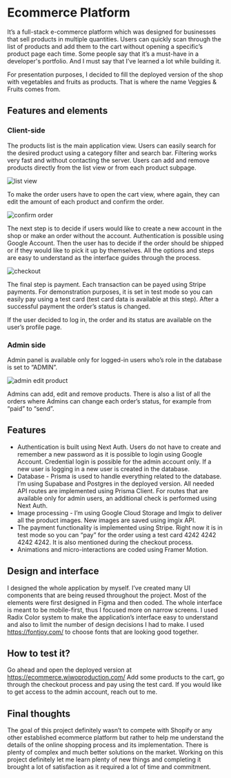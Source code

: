 # Ecommerce Platform

It’s a full-stack e-commerce platform which was designed for businesses that sell products in multiple quantities. Users can quickly scan through the list of products and add them to the cart without opening a specific’s product page each time. Some people say that it’s a must-have in a developer's portfolio. And I must say that I’ve learned a lot while building it.

For presentation purposes, I decided to fill the deployed version of the shop with vegetables and fruits as products. That is where the name Veggies & Fruits comes from.

## Features and elements

### Client-side

The products list is the main application view. Users can easily search for the desired product using a category filter and search bar. Filtering works very fast and without contacting the server.
Users can add and remove products directly from the list view or from each product subpage.

![list view](http://localhost:3000/_next/image?url=https%3A%2F%2Fimages.ctfassets.net%2F9lwq5y1zam6x%2F68Ysrs2zCdpR9Oy0wZl0xz%2F7ba38721bf0ef10f1205d6ff6a865c01%2Fproduct_list.jpg&w=2048&q=75 "list view")

To make the order users have to open the cart view, where again, they can edit the amount of each product and confirm the order.

![confirm order](https://images.ctfassets.net/9lwq5y1zam6x/6ulecq7KUO5U0fen4u5R3g/1d2d89d1551396cf0728e029c58236a4/cart.jpg "confirm order")

The next step is to decide if users would like to create a new account in the shop or make an order without the account. Authentication is possible using Google Account. Then the user has to decide if the order should be shipped or if they would like to pick it up by themselves. All the options and steps are easy to understand as the interface guides through the process.

![checkout](https://images.ctfassets.net/9lwq5y1zam6x/6JAZRCsCegVUIkrrc5lLkh/ebda0be3a928f5b975fc77c1ca1437ef/checkout_delivery.jpg "checkout")

The final step is payment. Each transaction can be payed using Stripe payments. For demonstration purposes, it is set in test mode so you can easily pay using a test card (test card data is available at this step). After a successful payment the order’s status is changed.

If the user decided to log in, the order and its status are available on the user’s profile page.

### Admin side

Admin panel is available only for logged-in users who’s role in the database is set to “ADMIN”.

![admin edit product](https://images.ctfassets.net/9lwq5y1zam6x/1wFCdM3tx34a11o79VJ2bm/c9d01725f3e656591ba73eef679bdea1/admin_edit.jpg "admin edit product")

Admins can add, edit and remove products. There is also a list of all the orders where Admins can change each order’s status, for example from “paid” to “send”.

## Features

- Authentication is built using Next Auth. Users do not have to create and remember a new password as it is possible to login using Google Account. Credential login is possible for the admin account only. If a new user is logging in a new user is created in the database.
- Database - Prisma is used to handle everything related to the database. I’m using Supabase and Postgres in the deployed version. All needed API routes are implemented using Prisma Client. For routes that are available only for admin users, an additional check is performed using Next Auth.
- Image processing - I’m using Google Cloud Storage and Imgix to deliver all the product images. New images are saved using imgix API.
- The payment functionality is implemented using Stripe. Right now it is in test mode so you can “pay” for the order using a test card 4242 4242 4242 4242. It is also mentioned during the checkout process.
- Animations and micro-interactions are coded using Framer Motion.

## Design and interface

I designed the whole application by myself. I’ve created many UI components that are being reused throughout the project. Most of the elements were first designed in Figma and then coded.
The whole interface is meant to be mobile-first, thus I focused more on narrow screens.
I used Radix Color system to make the application’s interface easy to understand and also to limit the number of design decisions I had to make. I used https://fontjoy.com/ to choose fonts that are looking good together.

## How to test it?

Go ahead and open the deployed version at https://ecommerce.wiwoproduction.com/
Add some products to the cart, go through the checkout process and pay using the test card.
If you would like to get access to the admin account, reach out to me.

## Final thoughts

The goal of this project definitely wasn’t to compete with Shopify or any other established ecommerce platform but rather to help me understand the details of the online shopping process and its implementation. There is plenty of complex and much better solutions on the market.
Working on this project definitely let me learn plenty of new things and completing it brought a lot of satisfaction as it required a lot of time and commitment.
